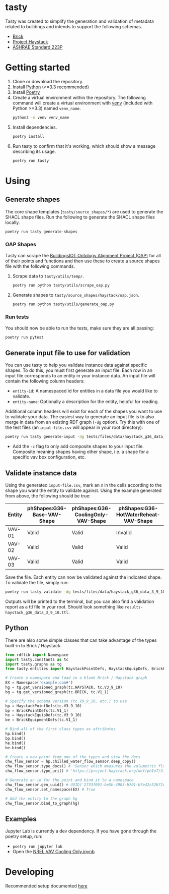 # tasty

Tasty was created to simplify the generation and validation of metadata related to buildings and intends to support the following schemas.

- [Brick](https://brickschema.org/)
- [Project Haystack](https://project-haystack.org/)
- [ASHRAE Standard 223P](https://www.ashrae.org/about/news/2018/ashrae-s-bacnet-committee-project-haystack-and-brick-schema-collaborating-to-provide-unified-data-semantic-modeling-solution)

# Getting started

1. Clone or download the repository.
2. Install [Python](https://www.python.org/downloads/) (>=3.3 recommended)
3. Install [Poetry](https://python-poetry.org/docs/#installation)
4. Create a virtual environment within the repository. The following command will create a virtual environment with [venv](https://docs.python.org/3/library/venv.html) (included with Python >=3.3) named `venv_name`.
   ```bash
   python3 -m venv venv_name
   ```
5. Install dependencies.
   ```bash
   poetry install
   ```
6. Run tasty to confirm that it's working, which should show a message describing its usage.
   ```bash
   poetry run tasty
   ```

# Using

## Generate shapes
The core shape templates (`tasty/source_shapes/*`) are used to generate the SHACL shape files. Run the following to generate the SHACL shape files locally.
```bash
poetry run tasty generate-shapes
```

### OAP Shapes
Tasty can scrape the [BuildingsIOT Ontology Alignment Project (OAP)](https://oap.buildingsiot.com/) for all of their points and functions and then use these to create a source shapes file with the following commands.

1. Scrape data to `tasty/utils/temp/`.
   ```bash
   poetry run python tasty/utils/scrape_oap.py
   ```
2. Generate shapes to `tasty/source_shapes/haystack/oap.json`.
   ```bash
   poetry run python tasty/utils/generate_oap.py
   ```

### Run tests
You should now be able to run the tests, make sure they are all passing: 
```bash
poetry run pytest
```

## Generate input file to use for validation
You can use tasty to help you validate instance data against specific shapes. To do this, you must first generate an input file. Each row in an input file corresponds to an entity in your instance data. An input file will contain the following column headers:
- `entity-id`: A namespaced id for entities in a data file you would like to validate.
- `entity-name`: Optionally a description for the entity, helpful for reading.

Additional column headers will exist for each of the shapes you want to use to validate your data. The easiest way to generate an input file is to also merge in data from an existing RDF graph (`-dg` option). Try this with one of the test files (an `input-file.csv` will appear in your root directory):
```bash
poetry run tasty generate-input -dg tests/files/data/haystack_g36_data_3_9_10.ttl
```
- Add the `-c` flag to only add composite shapes to your input file. Composite meaning shapes having other shape, i.e. a shape for a specific vav box configuration, etc.

## Validate instance data
Using the generated `input-file.csv`, mark an `X` in the cells according to the shape you want the entity to validate against. Using the example generated from above, the following should be true:

| Entity | phShapes:G36-Base-VAV-Shape | phShapes:G36-CoolingOnly-VAV-Shape | phShapes:G36-HotWaterReheat-VAV-Shape | phShapes:HotWaterReheatFdbk-VAV-Shape |
| --- | --- | --- | --- | --- |
| VAV-01 | Valid | Valid | Invalid | Invalid | Invalid |
| VAV-02 | Valid | Valid | Valid | Valid | Invalid |
| VAV-03 | Valid | Valid | Valid | Valid | Valid |

Save the file. Each entity can now be validated against the indicated shape. To validate the file, simply run:
```bash
poetry run tasty validate -dg tests/files/data/haystack_g36_data_3_9_10.ttl
```

Outputs will be printed to the terminal, but you can also find a validation report as a ttl file in your root. Should look something like `results-haystack_g36_data_3_9_10.ttl`.

## Python
There are also some simple classes that can take advantage of the types built-in to Brick / Haystack.
```python
from rdflib import Namespace
import tasty.constants as tc
import tasty.graphs as tg
from tasty.entities import HaystackPointDefs, HaystackEquipDefs, BrickPointDefs, BrickEquipmentDefs

# Create a namespace and load in a blank Brick / Haystack graph
EX = Namespace('example.com#')
hg = tg.get_versioned_graph(tc.HAYSTACK, tc.V3_9_10)
bg = tg.get_versioned_graph(tc.BRICK, tc.V1_1)

# Specify the schema version (tc.V9_9_10, etc.) to use
hp = HaystackPointDefs(tc.V3_9_10)
bp = BrickPointDefs(tc.V1_1)
he = HaystackEquipDefs(tc.V3_9_10)
be = BrickEquipmentDefs(tc.V1_1)

# Bind all of the first class types as attributes
hp.bind()
bp.bind()
he.bind()
be.bind()

# Create a new point from one of the types and view the docs
chw_flow_sensor = hp.chilled_water_flow_sensor.deep_copy()
chw_flow_sensor.type_docs() # 'Sensor which measures the volumetric flow of chilled water'
chw_flow_sensor.type_uri() # 'https://project-haystack.org/def/phIoT/3.9.10#chilled-water-flow-sensor'

# Generate an id for the point and bind it to a namespace
chw_flow_sensor.gen_uuid() # UUID('2733f091-be5b-4983-b701-b7e42c52b72c')
chw_flow_sensor.set_namespace(EX) # True

# Add the entity to the graph hg
chw_flow_sensor.bind_to_graph(hg)
```

## Examples
Jupyter Lab is currently a dev dependency. If you have gone through the poetry setup, run:
- `poetry run jupyter lab`
- Open the [NREL VAV Cooling Only.ipynb](./examples/NREL%20VAV%20Cooling%20Only.ipynb)

# Developing
Recommended setup documented [here](https://gist.github.com/corymosiman12/26fb682df2d36b5c9155f344eccbe404)
